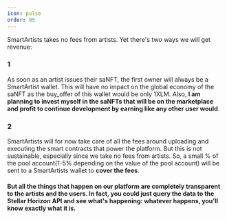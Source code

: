 ```yaml
---
icon: pulse
order: 95
---
```


SmartArtists takes no fees from artists. Yet there's two ways we will get revenue: 

### 1
As soon as an artist issues their saNFT, the first owner will always be a SmartArtist wallet. This will have no impact on the global economy of the saNFT as the buy_offer of this wallet would be only 1XLM. Also, **I am planning to invest myself in the saNFTs that will be on the marketplace and profit to continue development by earning like any other user would**.


### 2

SmartArtists will for now take care of all the fees around uploading and executing the smart contracts that power the platform. But this is not sustainable, especially since we take no fees from artists. So, a small % of the pool account(1-5% depending on the value of the pool account) will be sent to a SmartArtists wallet to **cover the fees**.

#### But all the things that happen on our platform are completely transparent to the artists and the users. In fact, you could just query the data to the Stellar Horizon API and see what's happening: whatever happens, you'll know exactly what it is.
